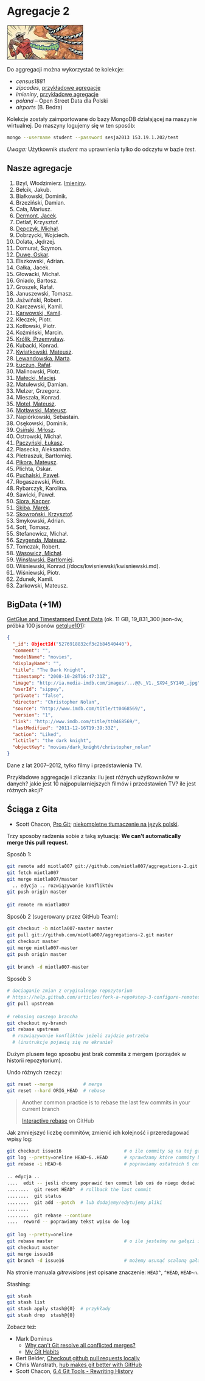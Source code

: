 ﻿# Agregacje 2

![Data Wranglers](/images/data-wrangler.jpg)

Do aggregacji można wykorzystać te kolekcje:

* *census1881*
* *zipcodes*, [przykładowe agregacje](/Aggregation-Framework-Examples-in-Javascript.md)
* *imieniny*, [przykładowe agregacje](/Aggregation-Framework-Examples-in-Javascript.md)
* *poland* – Open Street Data dla Polski
* *airports* (B. Bedra)

Kolekcje zostały zaimportowane do bazy MongoDB działającej na maszynie
wirtualnej. Do maszyny logujemy się w ten sposób:

```sh
mongo --username student --password sesja2013 153.19.1.202/test
```

*Uwaga:* Użytkownik *student* ma uprawnienia tylko do odczytu w bazie  *test*.


## Nasze agregacje

1. Bzyl, Włodzimierz. [Imieniny](/docs/wbzyl.md).
1. Bełcik, Jakub.
1. Białkowski, Dominik.
1. Brzeziński, Damian.
1. Cała, Mariusz.
1. [Dermont, Jacek](/docs/jdermont.md).
1. Detlaf, Krzysztof.
1. [Dępczyk, Michał](/docs/mdepczyk.md).
1. Dobrzycki, Wojciech.
1. Dolata, Jędrzej.
1. Domurat, Szymon.
1. [Duwe, Oskar](/docs/oduwe.md).
1. Elszkowski, Adrian.
1. Gałka, Jacek.
1. Głowacki, Michał.
1. Gniado, Bartosz.
1. Groszek, Rafał.
1. Januszewski, Tomasz.
1. Jaźwiński, Robert.
1. Karczewski, Kamil.
1. [Karwowski, Kamil](/docs/kkarwowski.md).
1. Kłeczek, Piotr.
1. Kotłowski, Piotr.
1. Koźmiński, Marcin.
1. [Królik, Przemysław](/docs/pkrolik.md).
1. Kubacki, Konrad.
1. [Kwiatkowski, Mateusz](/docs/mkwiatkowski.md).
1. [Lewandowska, Marta](/docs/mlewandowska.md).
1. [Łuczun, Rafał](/docs/rluczun/README.md).
1. Malinowski, Piotr.
1. [Małecki, Maciej](/docs/mmalecki/README.md).
1. Matulewski, Damian.
1. Melzer, Grzegorz.
1. Mieszała, Konrad.
1. [Motel, Mateusz](/docs/mmotel/zadanie1.md).
1. [Motławski, Mateusz](/docs/mmotlawski/README.md).
1. Napiórkowski, Sebastain.
1. Osękowski, Dominik.
1. [Osiński, Miłosz](/docs/mosinski/README.md).
1. Ostrowski, Michał.
1. [Paczyński, Łukasz](/docs/lpaczynski/README.md).
1. Piasecka, Aleksandra.
1. Pietraszuk, Bartłomiej.
1. [Pikora, Mateusz](/docs/mpikora/zadanie1.md).
1. Plichta, Oskar.
1. [Puchalski, Paweł](/docs/ppuchalski/README.md).
1. Rogaszewski, Piotr.
1. Rybarczyk, Karolina.
1. Sawicki, Paweł.
1. [Siora, Kacper](/docs/ksiora/README.md).
1. [Skiba, Marek](/docs/mskiba/README.md).
1. [Skowroński, Krzysztof](/docs/kskowronski/kskowronski.md).
1. Smykowski, Adrian.
1. Sott, Tomasz.
1. Stefanowicz, Michał.
1. [Szygenda, Mateusz](/docs/mszygenda.md).
1. Tomczak, Robert.
1. [Wąsowicz, Michał](/docs/mwasowicz.md).
1. [Winsławski, Bartłomiej](/docs/bwinslawski.md).
1. Wiśniewski, Konrad.(/docs/kwisniewski/kwisniewski.md).
1. Wiśniewski, Piotr.
1. Zdunek, Kamil.
1. Żarkowski, Mateusz.


## BigData (+1M)

[GetGlue and Timestamped Event Data](http://getglue-data.s3.amazonaws.com/getglue_sample.tar.gz)
(ok. 11 GB, 19_831_300 json-ów, próbka 100 jsonów [getglue101](/data/wbzyl/getglue101.json)):

```json
{
  "_id": ObjectId("5276918832cf3c2b84540440"),
  "comment": "",
  "modelName": "movies",
  "displayName": "",
  "title": "The Dark Knight",
  "timestamp": "2008-10-28T16:47:31Z",
  "image": "http://ia.media-imdb.com/images/...@@._V1._SX94_SY140_.jpg",
  "userId": "sippey",
  "private": "false",
  "director": "Christopher Nolan",
  "source": "http://www.imdb.com/title/tt0468569/",
  "version": "1",
  "link": "http://www.imdb.com/title/tt0468569/",
  "lastModified": "2011-12-16T19:39:33Z",
  "action": "Liked",
  "lctitle": "the dark knight",
  "objectKey": "movies/dark_knight/christopher_nolan"
}
```

Dane z lat 2007–2012, tylko filmy i przedstawienia TV.

Przykładowe aggregacje i zliczania: ilu jest różnych użytkowników
w danych? jakie jest 10 najpopularniejszych filmów i przedstawień TV?
ile jest różnych akcji?


## Ściąga z Gita

* Scott Chacon, [Pro Git](http://git-scm.com/book);
  [niekompletne tłumaczenie na język polski](http://git-scm.com/book/pl).

Trzy sposoby radzenia sobie z taką sytuacją:
**We can’t automatically merge this pull request.**

Sposób 1:

```sh
git remote add miotla007 git://github.com/miotla007/aggregations-2.git
git fetch miotla007
git merge miotla007/master
  .. edycja .. rozwiązywanie konfliktów
git push origin master

git remote rm miotla007
```

Sposób 2 (sugerowany przez GitHub Team):

```sh
git checkout -b miotla007-master master
git pull git://github.com/miotla007/aggregations-2.git master
git checkout master
git merge miotla007-master
git push origin master

git branch -d miotla007-master
```

Sposób 3

```sh
# dociaganie zmian z oryginalnego repozytorium
# https://help.github.com/articles/fork-a-repo#step-3-configure-remotes
git pull upstream

# rebasing naszego brancha
git checkout my-branch
git rebase upstream
  # rozwiązywanie konfliktów jeżeli zajdzie potrzeba
  # (instrukcje pojawią się na ekranie)
```

Dużym plusem tego sposobu jest brak commita z mergem
(porządek w historii repozytorium).

Undo różnych rzeczy:

```sh
git reset --merge           # merge
git reset --hard ORIG_HEAD  # rebase
```

> Another common practice is to rebase
> the last few commits in your current branch
>
> [Interactive rebase](https://help.github.com/articles/interactive-rebase) on GitHub

Jak zmniejszyć liczbę commitów, zmienić ich kolejność i przeredagować wpisy log:

```sh
git checkout issue16                       # o ile commity są na tej gałęzi
git log --pretty=oneline HEAD~6..HEAD      # sprawdzamy które commity będziemy zmieniać
git rebase -i HEAD~6                       # poprawiamy ostatnich 6 commitów

.. edycja ..
....  edit -- jeśli chcemy poprawić ten commit lub coś do niego dodać
........  git reset HEAD^  # rollback the last commit
........  git status
........  git add --patch  # lub dodajemy/edytujemy pliki
........
........  git rebase --contiune
....  reword -- poprawiamy tekst wpisu do log

git log --pretty=oneline
git rebase master                          # o ile jesteśmy na gałęzi issue16
git checkout master
git merge issue16
git branch -d issue16                      # możemy usunąć scaloną gałąź
```

Na stronie manuala *gitrevisions* jest opisane znaczenie:
`HEAD^`, `^HEAD`, `HEAD~n`.

Stashing:

```sh
git stash
git stash list
git stash apply stash@{0}  # przykłady
git stash drop  stash@{0}
```

Zobacz też:

* Mark Dominus
  - [Why can't Git resolve all conflicted merges?](http://blog.plover.com/prog/git-merge.html)
  - [My Git Habits](http://blog.plover.com/prog/git-habits.html)
* Bert Belder, [Checkout github pull requests locally](https://gist.github.com/piscisaureus/3342247)
* Chris Wanstrath, [hub makes git better with GitHub](http://defunkt.io/hub/)
* Scott Chacon, [6.4 Git Tools - Rewriting History](http://git-scm.com/book/en/Git-Tools-Rewriting-History)
